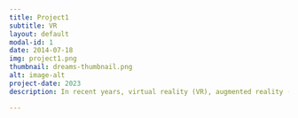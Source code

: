 ```yaml
---
title: Project1
subtitle: VR
layout: default
modal-id: 1
date: 2014-07-18
img: project1.png
thumbnail: dreams-thumbnail.png
alt: image-alt
project-date: 2023
description: In recent years, virtual reality (VR), augmented reality (AR), and mixed reality (MR) have gained immense popularity and recognition, revolutionizing various industries and captivating audiences worldwide. The convergence of Augmented Reality and Virtual Reality technologies has paved the way for the development of Mixed Reality environments that offer users a more immersive and interactive experience. We are in the era of mixed reality headsets and the emergence of Apple Vision Pro or Meta Quest 3 demonstrates that yet is expected to come. However, unfortunately, while the potential of VR, AR, and MR is vast, many of the existing solutions and developments come with a hefty price tag, making them inaccessible to a large portion of users. I am tackling this accessibility gap, under the guidance of Prof. Dr. Kürşat Çağıltay, by developing a mixed reality environment tailored for mobile devices.Our approach is centered around allowing mixed reality experiences through the utilization of inexpensive and accessible cardboard or plastic glasses with lenses. By downloading our mixed reality environment onto their phones, users can instantly immerse themselves in a captivating MR experience without breaking the bank.Furthermore, we've implemented an innovative interaction scheme that eliminates the need for traditional hand-based interactions. The user triggers the 3D UI button in the MR environment by maintaining a continuous gaze for a few seconds, accompanied by a loading animation to inform the user. This hands-free interaction not only enhances usability but also addresses common issues like blurry touch or reliance on external devices.Augmented reality functionality is achieved through the phone's camera, while virtual reality features are implemented using a post-processing shader overlaid on the camera's final image. This shader includes barrel distortion and other adjustments to enhance realism and immersion within the mixed reality environment.It's worth noting that the integration of VR and AR within a single mobile app is a novel concept, yet to be realized in the market. As such, the potential impact of our project is substantial, with implications ranging from industry adjustments to the production of smartphones optimized for MR applications. Our endeavor represents a significant step towards making mixed reality experiences more accessible and affordable, opening doors to a new era of immersive technologies.

---
```

